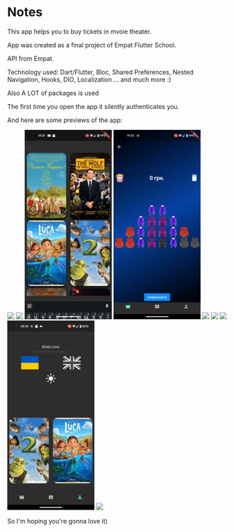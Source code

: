 
# Notes

This app helps you to buy tickets in mvoie theater.

App was created as a final project of Empat Flutter School.

API from Empat.

Technology used: Dart/Flutter, Bloc, Shared Preferences, Nested Navigation, Hooks, DIO, Localization ... and much more :)

Also A LOT of packages is used

The first time you open the app it silently authenticates you.

And here are some previews of the app:


<img src="https://github.com/NedoPrograMax/movie_theater/blob/master/main(1).gif" width="200">

<img src="https://github.com/NedoPrograMax/movie_theater/blob/master/alternative.gif" width="200">

<img src="https://github.com/NedoPrograMax/movie_theater/blob/master/search.gif" width="200">

<img src="https://github.com/NedoPrograMax/movie_theater/blob/master/seats.gif" width="200">

<img src="https://github.com/NedoPrograMax/movie_theater/blob/master/paying.gif" width="200">

<img src="https://github.com/NedoPrograMax/movie_theater/blob/master/ticket.gif" width="200">

<img src="https://github.com/NedoPrograMax/movie_theater/blob/master/tickets.gif" width="200">

<img src="https://github.com/NedoPrograMax/movie_theater/blob/master/theme.gif" width="200">

<img src="https://github.com/NedoPrograMax/movie_theater/blob/master/language.gif" width="200">

So I'm hoping you're gonna love it)


